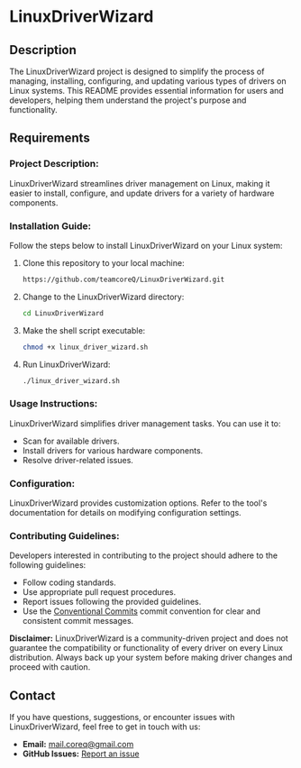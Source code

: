 
# LinuxDriverWizard 

## Description

The LinuxDriverWizard project is designed to simplify the process of managing, installing, configuring, and updating various types of drivers on Linux systems. This README provides essential information for users and developers, helping them understand the project's purpose and functionality.

## Requirements

### Project Description:

LinuxDriverWizard streamlines driver management on Linux, making it easier to install, configure, and update drivers for a variety of hardware components.

### Installation Guide:

Follow the steps below to install LinuxDriverWizard on your Linux system:

1. Clone this repository to your local machine:

   ```bash
   https://github.com/teamcoreQ/LinuxDriverWizard.git
   ```

2. Change to the LinuxDriverWizard directory:

   ```bash
   cd LinuxDriverWizard
   ```

3. Make the shell script executable:

   ```bash
   chmod +x linux_driver_wizard.sh
   ```

4. Run LinuxDriverWizard:

   ```bash
   ./linux_driver_wizard.sh
   ```

### Usage Instructions:

LinuxDriverWizard simplifies driver management tasks. You can use it to:

- Scan for available drivers.
- Install drivers for various hardware components.
- Resolve driver-related issues.

### Configuration:

LinuxDriverWizard provides customization options. Refer to the tool's documentation for details on modifying configuration settings.

### Contributing Guidelines:

Developers interested in contributing to the project should adhere to the following guidelines:

- Follow coding standards.
- Use appropriate pull request procedures.
- Report issues following the provided guidelines.
- Use the [Conventional Commits](https://www.conventionalcommits.org/en/v1.0.0/?fbclid=IwAR0Hw-zxq3oczs2rXbdFunm_PWp40eur4QluXT8Ohbe5v-bvp7hjRy_akTc) commit convention for clear and consistent commit messages.


**Disclaimer:** LinuxDriverWizard is a community-driven project and does not guarantee the compatibility or functionality of every driver on every Linux distribution. Always back up your system before making driver changes and proceed with caution.

## Contact

If you have questions, suggestions, or encounter issues with LinuxDriverWizard, feel free to get in touch with us:

- **Email:** mail.coreq@gmail.com
- **GitHub Issues:** [Report an issue](https://github.com/teamcoreQ/LinuxDriverWizard/issues)

